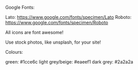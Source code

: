 Google Fonts:

Lato: https://www.google.com/fonts/specimen/Lato
Roboto: https://www.google.com/fonts/specimen/Roboto

All icons are font awesome!

Use stock photos, like unsplash, for your site!

Colours: 

green: #1cce6c
light grey/beige: #eaeef1
dark grey: #2a2a2a
